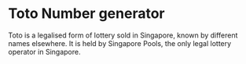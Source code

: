 # Toto Number generator
Toto is a legalised form of lottery sold in Singapore, 
known by different names elsewhere. 
It is held by Singapore Pools, the only legal lottery operator in Singapore.
